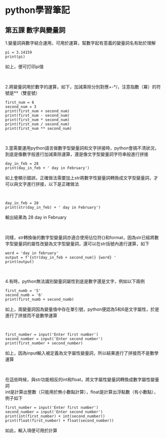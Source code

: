 # python學習筆記
## 第五課 數字與變量詞
1.變量詞與數字結合運用，可用於運算，幫數字起有意義的變量詞名有助於理解
```
pi = 3.14159
print(pi)
```
如上，便可打印pi值

&nbsp;

2.將變量詞用於數字的運算，如下，加減乘除分別對應+-*/，注意指數（冪）的符號是**（雙星號）
```
first_num = 6
second_num = 3
print(first_num + second_num)
print(first_num - second_num)
print(first_num * second_num)
print(first_num / second_num)
print(first_num ** second_num)
```

&nbsp;

3.當需要運用python語言做數字型變量詞和文字拼接時，python會搞不清狀況，到底是像數字般進行加減乘除運算，還是像文字型變量詞字符串般進行拼接
```
day_in_feb = 28
print(day_in_feb + ' day in February')
```
如上會顯示錯誤，正確做法需要加上str將數字性變量詞轉換成文字型變量詞，才可以與文字進行拼接，以下是正確做法

&nbsp;

```
day_in_feb = 28
print(str(day_in_feb) + ' day in February')
```
輸出結果為 28 day in February

&nbsp;

同樣，str轉換後的數字型變量詞亦適合使用佔位符{}和format，因為str已經將數字型變量詞的屬性改變為文字型變量詞，還可以在str括號內進行運算，如下
```
word = 'day in february'
output = f'{str(day_in_feb + second_num)} {word} '
print(output)
```

&nbsp;

4.有時，python無法識別變量詞屬性到底是數字還是文字，例如以下兩例
```
first_numb = '5'
second_numb = '6'
print(first_numb + second_numb)
```
如上，兩變量詞因為變量值中存在單引號，python便認為5和6是文字屬性，於是進行了拼接而不是數學運算

&nbsp;

```
first_number = input('Enter first number')
second_number = input('Enter second number')
print(first_number + second_number)
```
如上，因為input輸入被定義為文字屬性變量詞，所以結果進行了拼接而不是數學運算

&nbsp;

在這些時候，與str功能相反的int和float，將文字屬性變量詞轉換成數字屬性變量詞
<br>
int是計算出整數（只能用於無小數點計算），float是計算出浮點數（有小數點），例子如下
```
first_number = input('Enter first number')
second_number = input('Enter second number')
print(int(first_number) + int(second_number))
print(float(first_number) + float(second_number))
````
如此，輸入項便可用於計算
